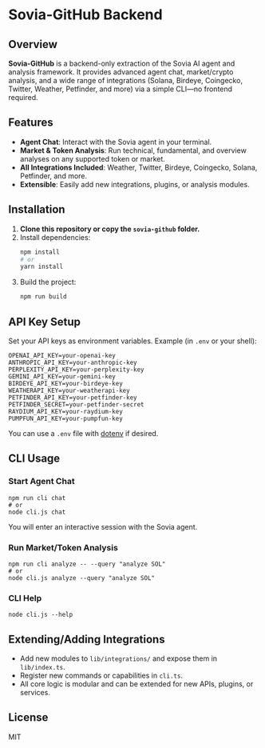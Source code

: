 # Sovia-GitHub Backend

## Overview

**Sovia-GitHub** is a backend-only extraction of the Sovia AI agent and analysis framework. It provides advanced agent chat, market/crypto analysis, and a wide range of integrations (Solana, Birdeye, Coingecko, Twitter, Weather, Petfinder, and more) via a simple CLI—no frontend required.

## Features
- **Agent Chat**: Interact with the Sovia agent in your terminal.
- **Market & Token Analysis**: Run technical, fundamental, and overview analyses on any supported token or market.
- **All Integrations Included**: Weather, Twitter, Birdeye, Coingecko, Solana, Petfinder, and more.
- **Extensible**: Easily add new integrations, plugins, or analysis modules.

## Installation

1. **Clone this repository or copy the `sovia-github` folder.**
2. Install dependencies:
   ```sh
   npm install
   # or
   yarn install
   ```
3. Build the project:
   ```sh
   npm run build
   ```

## API Key Setup

Set your API keys as environment variables. Example (in `.env` or your shell):

```
OPENAI_API_KEY=your-openai-key
ANTHROPIC_API_KEY=your-anthropic-key
PERPLEXITY_API_KEY=your-perplexity-key
GEMINI_API_KEY=your-gemini-key
BIRDEYE_API_KEY=your-birdeye-key
WEATHERAPI_KEY=your-weatherapi-key
PETFINDER_API_KEY=your-petfinder-key
PETFINDER_SECRET=your-petfinder-secret
RAYDIUM_API_KEY=your-raydium-key
PUMPFUN_API_KEY=your-pumpfun-key
```

You can use a `.env` file with [dotenv](https://www.npmjs.com/package/dotenv) if desired.

## CLI Usage

### Start Agent Chat
```
npm run cli chat
# or
node cli.js chat
```
You will enter an interactive session with the Sovia agent.

### Run Market/Token Analysis
```
npm run cli analyze -- --query "analyze SOL"
# or
node cli.js analyze --query "analyze SOL"
```

### CLI Help
```
node cli.js --help
```

## Extending/Adding Integrations
- Add new modules to `lib/integrations/` and expose them in `lib/index.ts`.
- Register new commands or capabilities in `cli.ts`.
- All core logic is modular and can be extended for new APIs, plugins, or services.

## License
MIT 